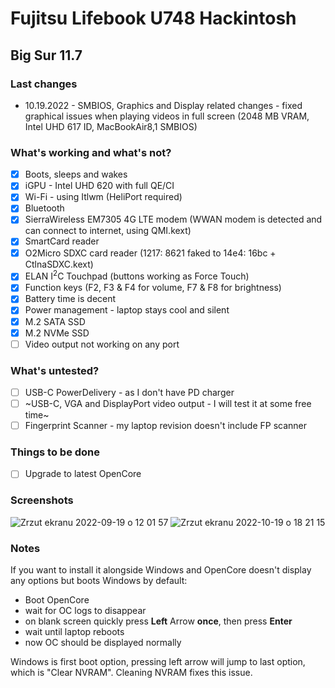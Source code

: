 # Fujitsu Lifebook U748 Hackintosh

## Big Sur 11.7

### Last changes

- 10.19.2022 - SMBIOS, Graphics and Display related changes - fixed graphical issues when playing videos in full screen (2048 MB VRAM, Intel UHD 617 ID, MacBookAir8,1 SMBIOS)

### What's working and what's not?

- [x] Boots, sleeps and wakes
- [x] iGPU - Intel UHD 620 with full QE/CI
- [x] Wi-Fi - using Itlwm (HeliPort required)
- [x] Bluetooth
- [x] SierraWireless EM7305 4G LTE modem (WWAN modem is detected and can connect to internet, using QMI.kext)
- [x] SmartCard reader
- [x] O2Micro SDXC card reader (1217: 8621 faked to 14e4: 16bc + CtlnaSDXC.kext)
- [x] ELAN I<sup>2</sup>C Touchpad (buttons working as Force Touch)
- [x] Function keys (F2, F3 & F4 for volume, F7 & F8 for brightness)
- [x] Battery time is decent
- [x] Power management - laptop stays cool and silent
- [x] M.2 SATA SSD
- [x] M.2 NVMe SSD
- [ ] Video output not working on any port

### What's untested?

- [ ] USB-C PowerDelivery - as I don't have PD charger
- [ ] ~USB-C, VGA and DisplayPort video output - I will test it at some free time~
- [ ] Fingerprint Scanner - my laptop revision doesn't include FP scanner

### Things to be done
- [ ] Upgrade to latest OpenCore

### Screenshots
![Zrzut ekranu 2022-09-19 o 12 01 57](https://user-images.githubusercontent.com/36552450/191020816-bf0100ae-9b0f-4258-a19b-c01a3ff4db84.png)
![Zrzut ekranu 2022-10-19 o 18 21 15](https://user-images.githubusercontent.com/36552450/196748776-0dad07c5-89cb-4b21-b796-dd3b6b2067c2.png)


### Notes
If you want to install it alongside Windows and OpenCore doesn't display any options but boots Windows by default:
- Boot OpenCore
- wait for OC logs to disappear
- on blank screen quickly press **Left** Arrow **once**, then press **Enter**
- wait until laptop reboots
- now OC should be displayed normally

Windows is first boot option, pressing left arrow will jump to last option, which is "Clear NVRAM". Cleaning NVRAM fixes this issue.
